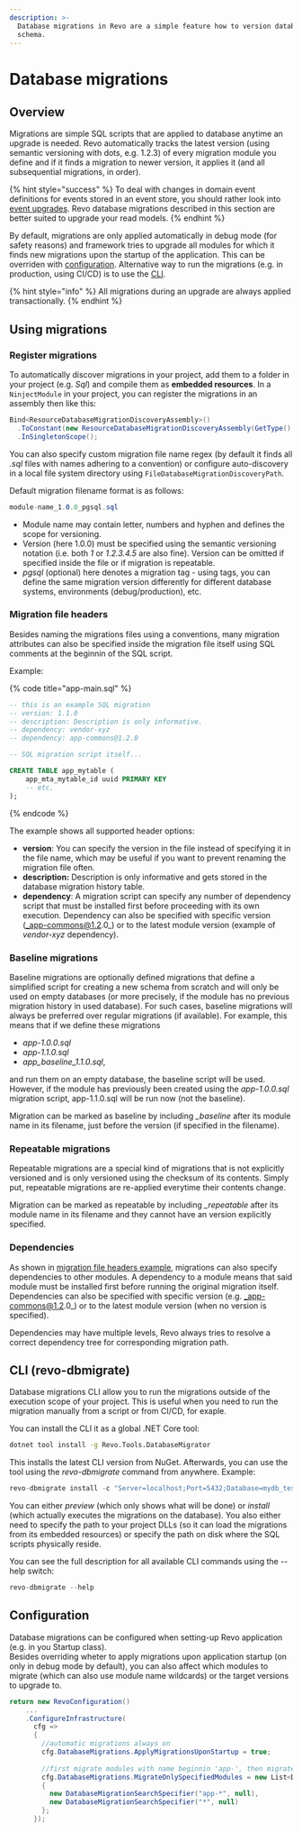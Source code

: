 ```yaml
---
description: >-
  Database migrations in Revo are a simple feature how to version database
  schema.
---
```


# Database migrations

## Overview

Migrations are simple SQL scripts that are applied to database anytime an upgrade is needed. Revo automatically tracks the latest version \(using semantic versioning with dots, e.g. 1.2.3\) of every migration module you define and if it finds a migration to newer version, it applies it \(and all subsequential migrations, in order\).

{% hint style="success" %}
To deal with changes in domain event definitions for events stored in an event store, you should rather look into [event upgrades](events.md#event-upgrades). Revo database migrations described in this section are better suited to upgrade your read models.
{% endhint %}

By default, migrations are only applied automatically in debug mode \(for safety reasons\) and framework tries to upgrade all modules for which it finds new migrations upon the startup of the application. This can be overriden with [configuration](database-migrations.md#configuration). Alternative way to run the migrations \(e.g. in production, using CI/CD\) is to use the [CLI](database-migrations.md#cli-revo-dbmigrate).

{% hint style="info" %}
All migrations during an upgrade are always applied transactionally.
{% endhint %}

## Using migrations

### Register migrations

To automatically discover migrations in your project, add them to a folder in your project \(e.g. _Sql_\) and compile them as **embedded resources**. In a `NinjectModule` in your project, you can register the migrations in an assembly then like this:

```csharp
Bind<ResourceDatabaseMigrationDiscoveryAssembly>()
  .ToConstant(new ResourceDatabaseMigrationDiscoveryAssembly(GetType().Assembly, "Sql"))
  .InSingletonScope();
```

You can also specify custom migration file name regex \(by default it finds all _.sql_ files with names adhering to a convention\) or configure auto-discovery in a local file system directory using `FileDatabaseMigrationDiscoveryPath`.

Default migration filename format is as follows:

```csharp
module-name_1.0.0_pgsql.sql
```

* Module name may contain letter, numbers and hyphen and defines the scope for versioning.
* Version \(here 1.0.0\) must be specified using the semantic versioning notation \(i.e. both _1_ or _1.2.3.4.5_ are also fine\). Version can be omitted if specified inside the file or if migration is repeatable.
* _pgsql_ \(optional\) here denotes a migration tag - using tags, you can define the same migration version differently for different database systems, environments \(debug/production\), etc.

### Migration file headers

Besides naming the migrations files using a conventions, many migration attributes can also be specified inside the migration file itself using SQL comments at the beginnin of the SQL script.

Example:

{% code title="app-main.sql" %}
```sql
-- this is an example SQL migration
-- version: 1.1.0
-- description: Description is only informative.
-- dependency: vendor-xyz
-- dependency: app-commons@1.2.0

-- SQL migration script itself...

CREATE TABLE app_mytable (
	app_mta_mytable_id uuid PRIMARY KEY
	-- etc.
);
```
{% endcode %}

The example shows all supported header options:

* **version**: You can specify the version in the file instead of specifying it in the file name, which may be useful if you want to prevent renaming the migration file often.
* **description:** Description is only informative and gets stored in the database migration history table.
* **dependency**: A migration script can specify any number of dependency script that must be installed first before proceeding with its own execution. Dependency can also be specified with specific version \(_app-commons@1.2.0_\) or to the latest module version \(example of _vendor-xyz_ dependency\).

### Baseline migrations

Baseline migrations are optionally defined migrations that define a simplified script for creating a new schema from scratch and will only be used on empty  databases \(or more precisely, if the module has no previous migration history in used database\). For such cases, baseline migrations will always be preferred over regular migrations \(if available\). For example, this means that if we define these migrations

* _app-1.0.0.sql_
* _app-1.1.0.sql_
* _app\_baseline\_1.1.0.sql_,

and run them on an empty database, the baseline script will be used. However, if the module has previously been created using the _app-1.0.0.sql_ migration script, app-1.1.0.sql will be run now \(not the baseline\).

Migration can be marked as baseline by including _\_baseline_ after its module name in its filename, just before the version \(if specified in the filename\).

### Repeatable migrations

Repeatable migrations are a special kind of migrations that is not explicitly versioned and is only versioned using the checksum of its contents. Simply put, repeatable migrations are re-applied everytime their contents change.

Migration can be marked as repeatable by including _\_repeatable_ after its module name in its filename and they cannot have an version explicitly specified.

### Dependencies

As shown in [migration file headers example](database-migrations.md#migration-file-headers), migrations can also specify dependencies to other modules. A dependency to a module means that said module must be installed first before running the original migration itself. Dependencies can also be specified with specific version \(e.g. _app-commons@1.2.0_\) or to the latest module version \(when no version is specified\).

 Dependencies may have multiple levels, Revo always tries to resolve a correct dependency tree for corresponding migration path.

## CLI \(revo-dbmigrate\)

Database migrations CLI allow you to run the migrations outside of the execution scope of your project. This is useful when you need to run the migration manually from a script or from CI/CD, for exaple.

You can install the CLI it as a global .NET Core tool:

```bash
dotnet tool install -g Revo.Tools.DatabaseMigrator
```

This installs the latest CLI version from NuGet. Afterwards, you can use the tool using the _revo-dbmigrate_ command from anywhere. Example:

```csharp
revo-dbmigrate install -c "Server=localhost;Port=5432;Database=mydb_test;User Id=postgres;Password=" -p Npgsql -a "C:\my\project.dll" -m "app-*" "*"
```

You can either _preview_ \(which only shows what will be done\) or _install_ \(which actually executes the migrations on the database\). You also either need to specify the path to your project DLLs \(so it can load the migrations from its embedded resources\) or specify the path on disk where the SQL scripts physically reside.

You can see the full description for all available CLI commands using the --help switch:

```csharp
revo-dbmigrate --help
```

## Configuration

Database migrations can be configured when setting-up Revo application \(e.g. in you Startup class\).  
Besides overriding wheter to apply migrations upon application startup \(on only in debug mode by default\), you can also affect which modules to migrate \(which can also use module name wildcards\) or the target versions to upgrade to.

```csharp
return new RevoConfiguration()
    ...
    .ConfigureInfrastructure(
      cfg =>
      {
        //automatic migrations always on
        cfg.DatabaseMigrations.ApplyMigrationsUponStartup = true;
        
        //first migrate modules with name beginnin 'app-', then migrate everything
        cfg.DatabaseMigrations.MigrateOnlySpecifiedModules = new List<DatabaseMigrationSearchSpecifier>()
        {
          new DatabaseMigrationSearchSpecifier("app-*", null),
          new DatabaseMigrationSearchSpecifier("*", null)
        };
      });
```

